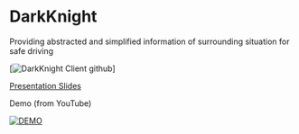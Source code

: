 # DarkKnight
Providing abstracted and simplified information of surrounding situation for safe driving

[![DarkKnight Client github](https://github.com/yonghyuc/DarkKnight_client)]

[Presentation Slides](https://drive.google.com/open?id=1MAylJiM5Ynu8yZfG2Q2W_CHc4YUpu5X1)


Demo (from YouTube)

[![DEMO](https://img.youtube.com/vi/lHRsCyeGDow/0.jpg)](https://www.youtube.com/watch?v=lHRsCyeGDow)
